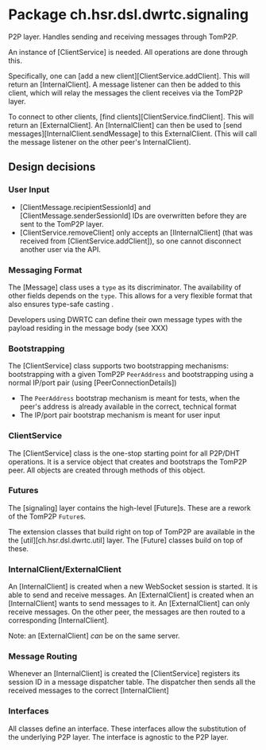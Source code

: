 # Package ch.hsr.dsl.dwrtc.signaling

P2P layer. Handles sending and receiving messages through TomP2P.

An instance of [ClientService] is needed. All operations are done through this.

Specifically, one can [add a new client][ClientService.addClient]. This will return an [InternalClient]. A message listener can then be added to this client, which will relay the messages the client receives via the TomP2P layer.

To connect to other clients, [find clients][ClientService.findClient]. This will return an [ExternalClient]. An [InternalClient] can then be used to [send messages][InternalClient.sendMessage] to this ExternalClient. (This will call the message listener on the other peer's InternalClient).

## Design decisions

### User Input 

* [ClientMessage.recipientSessionId] and [ClientMessage.senderSessionId] IDs are overwritten before they are sent to the TomP2P layer.
* [ClientService.removeClient] only accepts an [IInternalClient] (that was received from [ClientService.addClient]), so one cannot disconnect another user via the API.

### Messaging Format

The [Message] class uses a `type` as its discriminator. The availability of other fields depends on the `type`. This allows for a very flexible format that also ensures type-safe casting .

Developers using DWRTC can define their own message types with the payload residing in the message body (see XXX)


### Bootstrapping

The [ClientService] class supports two bootstrapping mechanisms: bootstrapping with a given TomP2P `PeerAddress` and bootstrapping using a normal IP/port pair (using [PeerConnectionDetails])

* The `PeerAddress` bootstrap mechanism is meant for tests, when the peer's address is already available in the correct, technical format
* The IP/port pair bootstrap mechanism is meant for user input

### ClientService

The [ClientService] class is the one-stop starting point for all P2P/DHT operations. It is a service object that creates and bootstraps the TomP2P peer. All objects are created through methods of this object.

### Futures

The [signaling] layer contains the high-level [Future]s. These are a rework of the TomP2P `Future`s.

The extension classes that build right on top of TomP2P are available in the the [util][ch.hsr.dsl.dwrtc.util] layer. The [Future] classes build on top of these.

### InternalClient/ExternalClient

An [InternalClient] is created when a new WebSocket session is started. It is able to send and receive messages. 
An [ExternalClient] is created when an [InternalClient] wants to send messages to it.
An [ExternalClient] can only receive messages. On the other peer, the messages are then routed to a corresponding [InternalClient].

Note: an [ExternalClient] *can* be on the same server.

### Message Routing

Whenever an [InternalClient] is created the [ClientService] registers its session ID in a message dispatcher table. The dispatcher then sends all the received messages to the correct [InternalClient] 


### Interfaces

All classes define an interface. These interfaces allow the substitution of the underlying P2P layer. The interface is agnostic to the P2P layer.

